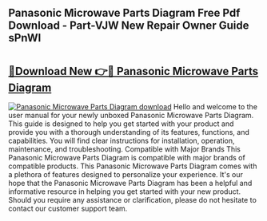 ## Panasonic Microwave Parts Diagram Free Pdf Download - Part-VJW New Repair Owner Guide sPnWI

# <h2><a href="http://dfnmif.blite.top/?on=Panasonic+Microwave+Parts+Diagram">🔗Download New 👉🔴 Panasonic Microwave Parts Diagram</a></h2>

[![Panasonic Microwave Parts Diagram download](https://i.imgur.com/lujVjoI.png)](http://dfnmif.blite.top/?on=Panasonic+Microwave+Parts+Diagram)
Hello and welcome to the user manual for your newly unboxed Panasonic Microwave Parts Diagram. This guide is designed to help you get started with your product and provide you with a thorough understanding of its features, functions, and capabilities. You will find clear instructions for installation, operation, maintenance, and troubleshooting. Compatible with Major Brands This Panasonic Microwave Parts Diagram is compatible with major brands of compatible products. This Panasonic Microwave Parts Diagram comes with a plethora of features designed to personalize your experience. It's our hope that the Panasonic Microwave Parts Diagram has been a helpful and informative resource in helping you get started with your new product. Should you require any assistance or clarification, please do not hesitate to contact our customer support team.
